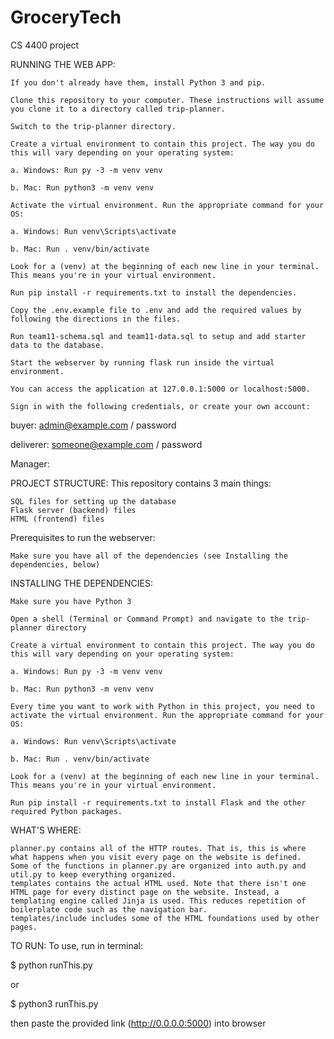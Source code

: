 # GroceryTech
CS 4400 project 

RUNNING THE WEB APP:


    If you don't already have them, install Python 3 and pip.

    Clone this repository to your computer. These instructions will assume you clone it to a directory called trip-planner.

    Switch to the trip-planner directory.

    Create a virtual environment to contain this project. The way you do this will vary depending on your operating system:

    a. Windows: Run py -3 -m venv venv

    b. Mac: Run python3 -m venv venv

    Activate the virtual environment. Run the appropriate command for your OS:

    a. Windows: Run venv\Scripts\activate

    b. Mac: Run . venv/bin/activate

    Look for a (venv) at the beginning of each new line in your terminal. This means you're in your virtual environment.

    Run pip install -r requirements.txt to install the dependencies.

    Copy the .env.example file to .env and add the required values by following the directions in the files.

    Run team11-schema.sql and team11-data.sql to setup and add starter data to the database.

    Start the webserver by running flask run inside the virtual environment.

    You can access the application at 127.0.0.1:5000 or localhost:5000.

    Sign in with the following credentials, or create your own account:

buyer: admin@example.com / password

deliverer: someone@example.com / password

Manager:

PROJECT STRUCTURE:
This repository contains 3 main things:

    SQL files for setting up the database
    Flask server (backend) files
    HTML (frontend) files

Prerequisites to run the webserver:

    Make sure you have all of the dependencies (see Installing the dependencies, below)

INSTALLING THE DEPENDENCIES:


    Make sure you have Python 3

    Open a shell (Terminal or Command Prompt) and navigate to the trip-planner directory

    Create a virtual environment to contain this project. The way you do this will vary depending on your operating system:

    a. Windows: Run py -3 -m venv venv

    b. Mac: Run python3 -m venv venv

    Every time you want to work with Python in this project, you need to activate the virtual environment. Run the appropriate command for your OS:

    a. Windows: Run venv\Scripts\activate

    b. Mac: Run . venv/bin/activate

    Look for a (venv) at the beginning of each new line in your terminal. This means you're in your virtual environment.

    Run pip install -r requirements.txt to install Flask and the other required Python packages.

WHAT'S WHERE:


    planner.py contains all of the HTTP routes. That is, this is where what happens when you visit every page on the website is defined.
    Some of the functions in planner.py are organized into auth.py and util.py to keep everything organized.
    templates contains the actual HTML used. Note that there isn't one HTML page for every distinct page on the website. Instead, a templating engine called Jinja is used. This reduces repetition of boilerplate code such as the navigation bar.
    templates/include includes some of the HTML foundations used by other pages.


TO RUN:
To use, run in terminal:

$ python runThis.py

or 

$ python3 runThis.py

then paste the provided link (http://0.0.0.0:5000) into browser
